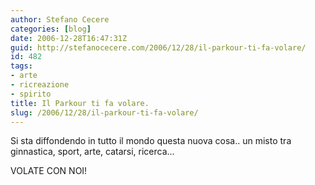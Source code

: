 ```yaml
---
author: Stefano Cecere
categories: [blog]
date: 2006-12-28T16:47:31Z
guid: http://stefanocecere.com/2006/12/28/il-parkour-ti-fa-volare/
id: 482
tags:
- arte
- ricreazione
- spirito
title: Il Parkour ti fa volare.
slug: /2006/12/28/il-parkour-ti-fa-volare/
---
```


Si sta diffondendo in tutto il mondo questa nuova cosa.. un misto tra ginnastica, sport, arte, catarsi, ricerca…

VOLATE CON NOI!